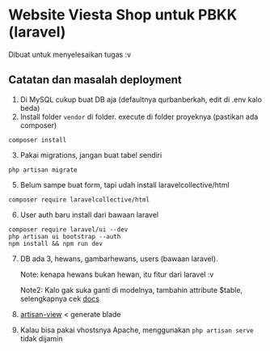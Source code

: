 # Website Viesta Shop untuk PBKK (laravel)
Dibuat untuk menyelesaikan tugas :v
## Catatan dan masalah deployment
1. Di MySQL cukup buat DB aja (defaultnya qurbanberkah, edit di .env kalo beda)
2. Install folder `vendor` di folder. execute di folder proyeknya (pastikan ada composer)
```
composer install
```
3. Pakai migrations, jangan buat tabel sendiri
```
php artisan migrate
```
5. Belum sampe buat form, tapi udah install laravelcollective/html
```
composer require laravelcollective/html
```
6. User auth baru install dari bawaan laravel
```
composer require laravel/ui --dev
php artisan ui bootstrap --auth
npm install && npm run dev
```
7. DB ada 3, hewans, gambarhewans, users (bawaan laravel).

   Note: kenapa hewans bukan hewan, itu fitur dari laravel :v
   
   Note2: Kalo gak suka ganti di modelnya, tambahin attribute $table, selengkapnya cek [docs](https://laravel.com/docs/master/eloquent)
8. [artisan-view](https://github.com/svenluijten/artisan-view) < generate blade
9. Kalau bisa pakai vhostsnya Apache, menggunakan `php artisan serve` tidak dijamin
